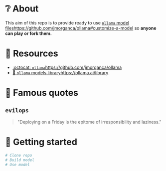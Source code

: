 # ❔ About

This aim of this repo is to provide ready to use [`ollama` model files](https://github.com/jmorganca/ollama#customize-a-model)https://github.com/jmorganca/ollama#customize-a-model
so **anyone can play or fork them.**

# 🔖 Resources

- [:octocat: `ollama`](https://github.com/jmorganca/ollama)https://github.com/jmorganca/ollama
- [🦙 `ollama` models library](https://ollama.ai/library)https://ollama.ai/library

# 💭  Famous quotes

## `evilops`

> "Deploying on a Friday is the epitome of irresponsibility and laziness."

# 🚀 Getting started

```sh
# Clone repo
# Build model
# Use model
